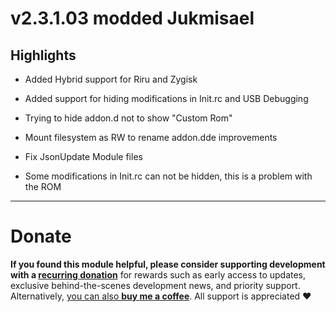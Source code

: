 # v2.3.1.03 modded Jukmisael

## Highlights

- Added Hybrid support for Riru and Zygisk
- Added support for hiding modifications in Init.rc and USB Debugging
- Trying to hide addon.d not to show "Custom Rom"
- Mount filesystem as RW to rename addon.dde improvements
- Fix JsonUpdate Module files

- Some modifications in Init.rc can not be hidden, this is a problem with the ROM

---

# Donate

**If you found this module helpful, please consider supporting development with a [recurring donation](https://patreon.com/kdrag0n)** for rewards such as early access to updates, exclusive behind-the-scenes development news, and priority support. Alternatively, [you can also **buy me a coffee**](https://paypal.me/kdrag0ndonate). All support is appreciated ❤️
